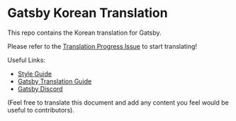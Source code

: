 
# Gatsby Korean Translation

This repo contains the Korean translation for Gatsby.

Please refer to the [Translation Progress Issue](https://github.com/gatsbyjs/gatsby-ko/issues/1) to start translating!

Useful Links:

* [Style Guide](/style-guide.md)
* [Gatsby Translation Guide](https://www.gatsbyjs.org/contributing/gatsby-docs-translation-guide/)
* [Gatsby Discord](https://gatsby.dev/discord)

(Feel free to translate this document and add any content you feel would be useful to contributors).
  
